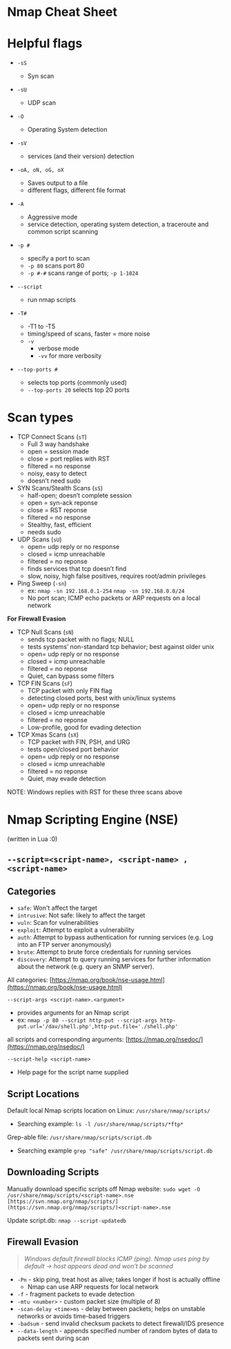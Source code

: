 # Nmap Cheat Sheet

# Helpful flags

- `-sS`
    - Syn scan
- `-sU`
    - UDP scan
- `-O`
    - Operating System detection
- `-sV`
    - services (and their version) detection
- `-oA, oN, oG, oX`
    - Saves output to a file
    - different flags, different file format
- `-A`
    - Aggressive mode
    - service detection, operating system detection, a traceroute and common script scanning

- `-p #`
    - specify a port to scan
    - `-p 80` scans port 80
    - `-p #-#` scans range of ports; 
    `-p 1-1024`
- `--script`
    - run nmap scripts
- `-T#`
    - -T1 to -T5
    - timing/speed of scans, faster = more noise
    - `-v`
        - verbose mode
        - `-vv` for more verbosity
- `--top-ports #`
    - selects top ports (commonly used)
    - `--top-ports 20` selects top 20 ports

# Scan types

- TCP Connect Scans (`sT`)
    - Full 3 way handshake
    - open = session made
    - close = port replies with RST
    - filtered = no response
    - noisy, easy to detect
    - doesn’t need sudo
- SYN Scans/Stealth Scans (`sS`)
    - half-open; doesn’t complete session
    - open = syn-ack reponse
    - close = RST reponse
    - filtered = no response
    - Stealthy, fast, efficient
    - needs sudo
- UDP Scans (`sU`)
    - open= udp reply or no response
    - closed = icmp unreachable
    - filtered = no reponse
    - finds services that tcp doesn’t find
    - slow, noisy, high false positives, requires root/admin privileges
- Ping Sweep (`-sn`)
    - ex: `nmap -sn 192.168.0.1-254` 
    `nmap -sn 192.168.0.0/24`
    - No port scan; ICMP echo packets or ARP requests on a local network

**For Firewall Evasion**

- TCP Null Scans (`sN`)
    - sends tcp packet with no flags; NULL
    - tests systems’ non-standard tcp behavior; best against older unix
    - open= udp reply or no response
    - closed = icmp unreachable
    - filtered = no reponse
    - Quiet, can bypass some filters
- TCP FIN Scans (`sF`)
    - TCP packet with only FIN flag
    - detecting closed ports, best with unix/linux systems
    - open= udp reply or no response
    - closed = icmp unreachable
    - filtered = no reponse
    - Low-profile, good for evading detection
- TCP Xmas Scans (`sX`)
    - TCP packet with FIN, PSH, and URG
    - tests open/closed port behavior
    - open= udp reply or no response
    - closed = icmp unreachable
    - filtered = no reponse
    - Quiet, may evade detection

NOTE: Windows replies with RST for these three scans above

# **N**map **S**cripting **E**ngine (NSE)

(written in Lua :0)

## `--script=<script-name>, <script-name> , <script-name>`

## Categories

- `safe`: Won't affect the target
- `intrusive`: Not safe: likely to affect the target
- `vuln`: Scan for vulnerabilities
- `exploit`: Attempt to exploit a vulnerability
- `auth`: Attempt to bypass authentication for running services (e.g. Log into an FTP server anonymously)
- `brute`: Attempt to brute force credentials for running services
- `discovery`: Attempt to query running services for further information about the network (e.g. query an SNMP server).

All categories: [https://nmap.org/book/nse-usage.html](https://nmap.org/book/nse-usage.html)

`--script-args <script-name>.<argument>`

- provides arguments for an Nmap script
- ex: `nmap -p 80 --script http-put --script-args http-put.url='/dav/shell.php',http-put.file='./shell.php'`

all scripts and corresponding arguments: [https://nmap.org/nsedoc/](https://nmap.org/nsedoc/)

`--script-help <script-name>`

- Help page for the script name supplied

## Script Locations

Default local Nmap scripts location on Linux: `/usr/share/nmap/scripts/`

- Searching example: `ls -l /usr/share/nmap/scripts/*ftp*`

Grep-able file: `/usr/share/nmap/scripts/script.db`

- Searching example `grep "safe" /usr/share/nmap/scripts/script.db`

## Downloading Scripts

Manually download specific scripts off Nmap website:
`sudo wget -O /usr/share/nmap/scripts/<script-name>.nse [https://svn.nmap.org/nmap/scripts/](https://svn.nmap.org/nmap/scripts/)<script-name>.nse`

Update script.db: `nmap --script-updatedb`

## **Firewall Evasion**

> *Windows default firewall blocks ICMP (ping). Nmap uses ping by default → host appears dead and won’t be scanned*
> 
- `-Pn` - skip ping, treat host as alive; takes longer if host is actually offline
    - Nmap can use ARP requests for local network
- `-f` - fragment packets to evade detection
- `-mtu <number>` - custom packet size (multiple of 8)
- `-scan-delay <time>ms` - delay between packets; helps on unstable networks or avoids time-based triggers
- `-badsum` - send invalid checksum packets to detect firewall/IDS presence
- `--data-length` - appends specified number of random bytes of data to packets sent during scan
